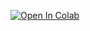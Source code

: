 [![Open In Colab](https://colab.research.google.com/assets/colab-badge.svg)](https://colab.research.google.com/github/ig4e/colab-test/blob/main/cagliostro-forge-colab.ipynb)
